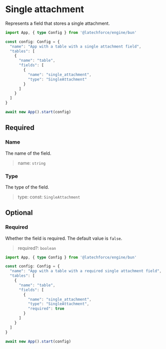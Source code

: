 # Single attachment

Represents a field that stores a single attachment.

```ts
import App, { type Config } from '@latechforce/engine/bun'

const config: Config = {
  "name": "App with a table with a single attachment field",
  "tables": [
    {
      "name": "table",
      "fields": [
        {
          "name": "single_attachment",
          "type": "SingleAttachment"
        }
      ]
    }
  ]
}

await new App().start(config)
```
## Required

### Name

The name of the field.
>name: `string`

### Type

The type of the field.
>type: const: `SingleAttachment`

## Optional

### Required

Whether the field is required.
The default value is `false`.
>required?: `boolean`

```ts
import App, { type Config } from '@latechforce/engine/bun'

const config: Config = {
  "name": "App with a table with a required single attachment field",
  "tables": [
    {
      "name": "table",
      "fields": [
        {
          "name": "single_attachment",
          "type": "SingleAttachment",
          "required": true
        }
      ]
    }
  ]
}

await new App().start(config)
```
